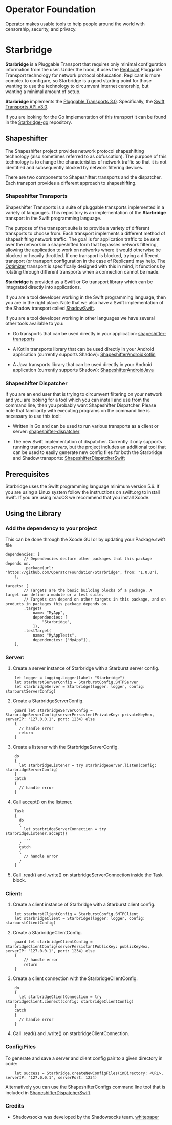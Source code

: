 # Operator Foundation

[Operator](https://operatorfoundation.org) makes usable tools to help people around the world with censorship, security, and privacy.

# Starbridge

**Starbridge** is a Pluggable Transport that requires only minimal configuration information from the user. Under the hood, it uses the [Replicant](https://github.com/OperatorFoundation/ReplicantSwift) Pluggable Transport technology for network protocol obfuscation. Replicant is more complex to configure, so Starbridge is a good starting point for those wanting to use the technology to circumvent Internet cenorship, but wanting a minimal amount of setup.

**Starbridge** implements the [Pluggable Transports 3.0](https://github.com/Pluggable-Transports/Pluggable-Transports-spec/tree/main/releases/PTSpecV3.0). Specifically, the [Swift Transports API v3.0](https://github.com/Pluggable-Transports/Pluggable-Transports-spec/blob/main/releases/PTSpecV3.0/Pluggable%20Transport%20Specification%20v3.0%20-%20Swift%20Transport%20API%20v3.0.md).

If you are looking for the Go implementation of this transport it can be found in the [Starbridge-go](https://github.com/OperatorFoundation/Starbridge-go.git) repository.

## Shapeshifter

The Shapeshifter project provides network protocol shapeshifting technology
(also sometimes referred to as obfuscation). The purpose of this technology is
to change the characteristics of network traffic so that it is not identified
and subsequently blocked by network filtering devices.

There are two components to Shapeshifter: transports and the dispatcher. Each
transport provides a different approach to shapeshifting. 

### Shapeshifter Transports

Shapeshifter Transports is a suite of pluggable transports implemented in a variety of langauges. This repository 
is an implementation of the **Starbridge** transport in the Swift programming language. 

The purpose of the transport suite is to provide a variety of different transports to choose from. Each transport implements a different method of shapeshifting network traffic. The goal is for application traffic to be sent over the network in a shapeshifted form that bypasses network filtering, allowing the application to work on networks where it would otherwise be blocked or heavily throttled. If one transport is blocked, trying a different transport (or transport configuration in the case of Replicant) may help. The [Optimizer](https://github.com/OperatorFoundation/Optimizer-go.git) transport is specifically designed with this in mind, it functions by rotating through different transports when a connection cannot be made.

**Starbridge** is provided as a Swift or Go transport library which can be integrated directly into applications.

If you are a tool developer working in the Swift programming language, then you
are in the right place. Note that we also have a Swift implementation of the Shadow transport called [ShadowSwift](https://github.com/OperatorFoundation/ShadowSwift.git).

If you are a tool developer working in other languages we have 
several other tools available to you:

- Go transports that can be used directly in your application:
[shapeshifter-transports](https://github.com/OperatorFoundation/shapeshifter-transports)

- A Kotlin transports library that can be used directly in your Android application (currently supports Shadow):
[ShapeshifterAndroidKotlin](https://github.com/OperatorFoundation/ShapeshifterAndroidKotlin)

- A Java transports library that can be used directly in your Android application (currently supports Shadow):
[ShapeshifterAndroidJava](https://github.com/OperatorFoundation/ShapeshifterAndroidJava)

### Shapeshifter Dispatcher

If you are an end user that is trying to circumvent filtering on your network and you are looking for a tool which you can install and
use from the command line, then you probably want Shapeshifter Dispatcher. Please note that familiarity with executing programs on the command line is necessary to use this tool:

- Written in Go and can be used to run various transports as a client or server:
[shapeshifter-dispatcher](https://github.com/OperatorFoundation/shapeshifter-dispatcher.git)

- The new Swift implementation of dispatcher. Currently it only supports running transport *servers*, but the project includes an additional tool that can be used to easily generate new config files for both the Starbridge and Shadow transports:
[ShapeshifterDispatcherSwift](https://github.com/OperatorFoundation/ShapeshifterDispatcherSwift.git)

## Prerequisites

Starbridge uses the Swift programming language minimum version 5.6. If you are using a Linux system follow the instructions on swift.org to install Swift. If you are using macOS we recommend that you install Xcode.

## Using the Library

### Add the dependency to your project

This can be done through the Xcode GUI or by updating your Package.swift file
```
dependencies: [
        // Dependencies declare other packages that this package depends on.
        .package(url: "https://github.com/OperatorFoundation/Starbridge", from: "1.0.0"),
    ],
```

```
targets: [
        // Targets are the basic building blocks of a package. A target can define a module or a test suite.
        // Targets can depend on other targets in this package, and on products in packages this package depends on.
        .target(
            name: "MyApp",
            dependencies: [
                "Starbridge",
            ]),
        .testTarget(
            name: "MyAppTests",
            dependencies: ["MyApp"]),
    ],
```

### Server:

1. Create a server instance of Starbridge with a Starburst server config.
```
    let logger = Logging.Logger(label: "Starbridge")
    let starburstServerConfig = StarburstConfig.SMTPServer
    let starbridgeServer = Starbridge(logger: logger, config: starburstServerConfig)
```

2. Create a StarbridgeServerConfig.
```
    guard let starbridgeServerConfig = StarbridgeServerConfig(serverPersistentPrivateKey: privateKeyHex, serverIP: "127.0.0.1", port: 1234) else
    {
      // handle error
      return
    }
```

3. Create a listener with the StarbridgeServerConfig.
```
    do
    {
      let starbridgeListener = try starbridgeServer.listen(config: starbridgeServerConfig)
    } 
    catch
    {
      // handle error
    }
```

4. Call accept() on the listener.
```
    Task
    {
      do 
      {
        let starbridgeServerConnection = try starbridgeListener.accept()
        ...
      }
      catch
      {
        // handle error
      }
    }
```

5. Call .read() and .write() on starbridgeServerConnection inside the Task block.

### Client:

1. Create a client instance of Starbridge with a Starburst client config.
```
    let starburstClientConfig = StarburstConfig.SMTPClient
    let starbridgeClient = Starbridge(logger: logger, config: starburstClientConfig)
```

2. Create a StarbridgeClientConfig.
```
    guard let starbridgeClientConfig = StarbridgeClientConfig(serverPersistantPublicKey: publicKeyHex, serverIP: "127.0.0.1", port: 1234) else
    {
        // handle error
        return
    }
```

3. Create a client connection with the StarbridgeClientConfig.
```
    do
    {
      let starbridgeClientConnection = try starbridgeClient.connect(config: starbridgeClientConfig)
    }
    catch
    {
      // handle error
    }
```

4. Call .read() and .write() on starbridgeClientConnection.

### Config Files

To generate and save a server and client config pair to a given directory in code:

```
	let success = Starbridge.createNewConfigFiles(inDirectory: <URL>, serverIP: "127.0.0.1", serverPort: 1234)
```

Alternatively you can use the ShapeshifterConfigs command line tool that is included in [ShapeshifterDispatcherSwift](https://github.com/OperatorFoundation/ShapeshifterDispatcherSwift.git).

### Credits
* Shadowsocks was developed by the Shadowsocks team. [whitepaper](https://shadowsocks.org/assets/whitepaper.pdf)
